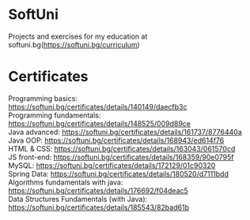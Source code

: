 # SoftUni
Projects and exercises for my education at softuni.bg(https://softuni.bg/curriculum)
<br>
# Certificates

Programming basics: https://softuni.bg/certificates/details/140149/daecfb3c
<br>
Programming fundamentals: https://softuni.bg/certificates/details/148525/009d89ce
<br>
Java advanced: https://softuni.bg/certificates/details/161737/8776440a
<br>
Java OOP: https://softuni.bg/certificates/details/168943/ed614f76
<br>
HTML & CSS: https://softuni.bg/certificates/details/163043/061570cd
<br>
JS front-end: https://softuni.bg/certificates/details/168359/90e0795f
<br>
MySQL: https://softuni.bg/certificates/details/172129/01c90320
<br>
Spring Data: https://softuni.bg/certificates/details/180520/d7111bdd
<br>
Algorithms fundamentals with java: https://softuni.bg/certificates/details/176692/f04deac5
<br>
Data Structures Fundamentals (with Java): https://softuni.bg/certificates/details/185543/82bad61b
